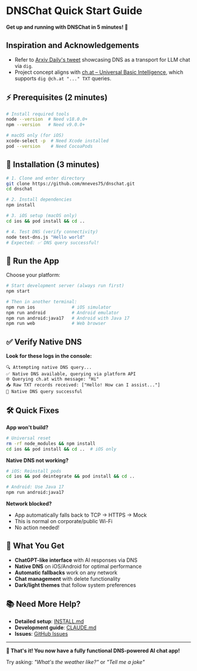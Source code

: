 # DNSChat Quick Start Guide

**Get up and running with DNSChat in 5 minutes! 🚀**

## Inspiration and Acknowledgements

- Refer to [Arxiv Daily's tweet](https://x.com/Arxiv_Daily/status/1952452878716805172) showcasing DNS as a transport for LLM chat via `dig`.
- Project concept aligns with [ch.at – Universal Basic Intelligence](https://github.com/Deep-ai-inc/ch.at), which supports `dig @ch.at "..." TXT` queries.

## ⚡ Prerequisites (2 minutes)

```bash
# Install required tools
node --version  # Need v18.0.0+
npm --version   # Need v9.0.0+

# macOS only (for iOS)
xcode-select -p  # Need Xcode installed
pod --version    # Need CocoaPods
```

## 🚀 Installation (3 minutes)

```bash
# 1. Clone and enter directory
git clone https://github.com/mneves75/dnschat.git
cd dnschat

# 2. Install dependencies
npm install

# 3. iOS setup (macOS only)
cd ios && pod install && cd ..

# 4. Test DNS (verify connectivity)
node test-dns.js "Hello world"
# Expected: ✅ DNS query successful!
```

## 📱 Run the App

Choose your platform:

```bash
# Start development server (always run first)
npm start

# Then in another terminal:
npm run ios              # iOS simulator
npm run android          # Android emulator
npm run android:java17   # Android with Java 17
npm run web              # Web browser
```

## ✅ Verify Native DNS

**Look for these logs in the console:**

```
🔍 Attempting native DNS query...
✅ Native DNS available, querying via platform API
🌐 Querying ch.at with message: "Hi"
📥 Raw TXT records received: ["Hello! How can I assist..."]
🎉 Native DNS query successful
```

## 🛠️ Quick Fixes

**App won't build?**
```bash
# Universal reset
rm -rf node_modules && npm install
cd ios && pod install && cd ..  # iOS only
```

**Native DNS not working?**
```bash
# iOS: Reinstall pods
cd ios && pod deintegrate && pod install && cd ..

# Android: Use Java 17
npm run android:java17
```

**Network blocked?**
- App automatically falls back to TCP → HTTPS → Mock
- This is normal on corporate/public Wi-Fi
- No action needed!

## 🎯 What You Get

- **ChatGPT-like interface** with AI responses via DNS
- **Native DNS** on iOS/Android for optimal performance  
- **Automatic fallbacks** work on any network
- **Chat management** with delete functionality
- **Dark/light themes** that follow system preferences

## 📚 Need More Help?

- **Detailed setup**: [INSTALL.md](./INSTALL.md)
- **Development guide**: [CLAUDE.md](./CLAUDE.md)  
- **Issues**: [GitHub Issues](https://github.com/mneves75/dnschat/issues)

---

**🎉 That's it! You now have a fully functional DNS-powered AI chat app!**

Try asking: *"What's the weather like?"* or *"Tell me a joke"*